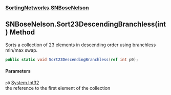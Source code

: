 ### [SortingNetworks](SortingNetworks.md 'SortingNetworks').[SNBoseNelson](SortingNetworks_SNBoseNelson.md 'SortingNetworks.SNBoseNelson')
## SNBoseNelson.Sort23DescendingBranchless(int) Method
Sorts a collection of 23 elements in descending order using branchless min/max swap.  
```csharp
public static void Sort23DescendingBranchless(ref int p0);
```
#### Parameters
<a name='SortingNetworks_SNBoseNelson_Sort23DescendingBranchless(int)_p0'></a>
`p0` [System.Int32](https://docs.microsoft.com/en-us/dotnet/api/System.Int32 'System.Int32')  
the reference to the first element of the collection
  
